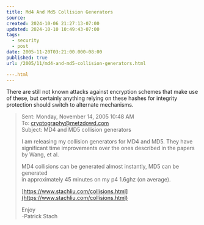 ```yaml
---
title: Md4 And Md5 Collision Generators
source: 
created: 2024-10-06 21:27:13-07:00
updated: 2024-10-10 10:49:43-07:00
tags:
  - security
  - post
date: 2005-11-20T03:21:00.000-08:00
published: true
url: /2005/11/md4-and-md5-collision-generators.html

---.html
---
```



There are still not known attacks against encryption schemes that make use of these, but certainly anything relying on these hashes for integrity protection should switch to alternate mechanisms.  
  

>   
> Sent: Monday, November 14, 2005 10:48 AM  
> To: cryptography@metzdowd.com  
> Subject: MD4 and MD5 collision generators  
>   
> I am releasing my collision generators for MD4 and MD5. They have  
> significant time improvements over the ones described in the papers by Wang, et al.  
>   
> MD4 collisions can be generated almost instantly, MD5 can be generated  
> in approximately 45 minutes on my p4 1.6ghz (on average).  
>   
> [https://www.stachliu.com/collisions.html](https://www.stachliu.com/collisions.html)  
>   
> Enjoy  
> \-Patrick Stach
